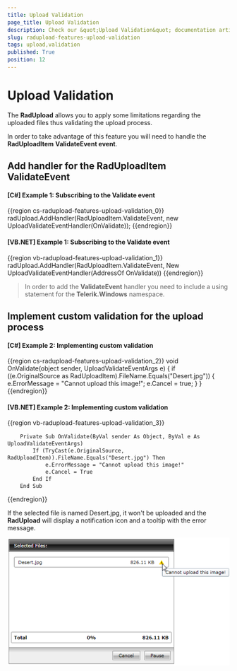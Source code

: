 ```yaml
---
title: Upload Validation
page_title: Upload Validation
description: Check our &quot;Upload Validation&quot; documentation article for the RadUpload WPF control.
slug: radupload-features-upload-validation
tags: upload,validation
published: True
position: 12
---
```


# Upload Validation

The __RadUpload__ allows you to apply some limitations regarding the uploaded files thus validating the upload process.

In order to take advantage of this feature you will need to handle the __RadUploadItem__ __ValidateEvent event__.

## Add handler for the RadUploadItem ValidateEvent

#### __[C#] Example 1: Subscribing to the Validate event__  
{{region cs-radupload-features-upload-validation_0}}
    radUpload.AddHandler(RadUploadItem.ValidateEvent, new UploadValidateEventHandler(OnValidate));
{{endregion}}

#### __[VB.NET] Example 1: Subscribing to the Validate event__  
{{region vb-radupload-features-upload-validation_1}}
	    radUpload.AddHandler(RadUploadItem.ValidateEvent, New UploadValidateEventHandler(AddressOf OnValidate))
{{endregion}}

>In order to add the __ValidateEvent__ handler you need to include a using statement for the __Telerik.Windows__ namespace.

##  Implement custom validation for the upload process 

#### __[C#] Example 2: Implementing custom validation__  
{{region cs-radupload-features-upload-validation_2}}
    void OnValidate(object sender, UploadValidateEventArgs e)
    {
        if ((e.OriginalSource as RadUploadItem).FileName.Equals("Desert.jpg"))
        {
            e.ErrorMessage = "Cannot upload this image!";
            e.Cancel = true;
        }
    }
{{endregion}}

#### __[VB.NET] Example 2: Implementing custom validation__  
{{region vb-radupload-features-upload-validation_3}}

	    Private Sub OnValidate(ByVal sender As Object, ByVal e As UploadValidateEventArgs)
	        If (TryCast(e.OriginalSource, RadUploadItem)).FileName.Equals("Desert.jpg") Then
	            e.ErrorMessage = "Cannot upload this image!"
	            e.Cancel = True
	        End If
	    End Sub
{{endregion}}

If the selected file is named Desert.jpg, it won't be uploaded and the __RadUpload__ will display a notification icon and a tooltip with the error message.

![](images/RadUpload_features_validation.png)
